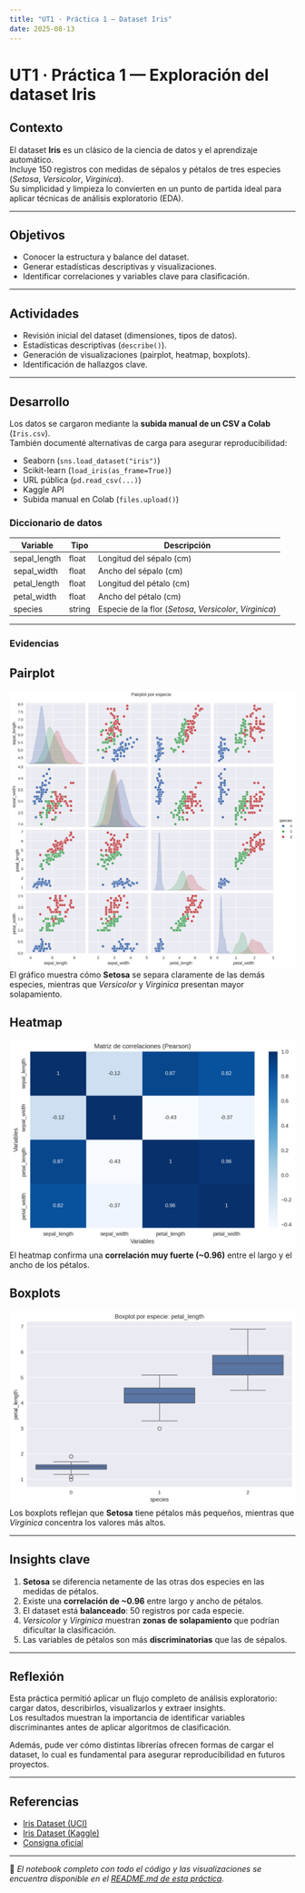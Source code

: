 ```yaml
---
title: "UT1 · Práctica 1 — Dataset Iris"
date: 2025-08-13
---
```


# UT1 · Práctica 1 — Exploración del dataset Iris

## Contexto
El dataset **Iris** es un clásico de la ciencia de datos y el aprendizaje automático.  
Incluye 150 registros con medidas de sépalos y pétalos de tres especies (*Setosa*, *Versicolor*, *Virginica*).  
Su simplicidad y limpieza lo convierten en un punto de partida ideal para aplicar técnicas de análisis exploratorio (EDA).

---

## Objetivos
- Conocer la estructura y balance del dataset.  
- Generar estadísticas descriptivas y visualizaciones.  
- Identificar correlaciones y variables clave para clasificación.  

---

## Actividades
- Revisión inicial del dataset (dimensiones, tipos de datos).  
- Estadísticas descriptivas (`describe()`).  
- Generación de visualizaciones (pairplot, heatmap, boxplots).  
- Identificación de hallazgos clave.  

---

## Desarrollo
Los datos se cargaron mediante la **subida manual de un CSV a Colab** (`Iris.csv`).  
También documenté alternativas de carga para asegurar reproducibilidad:  
- Seaborn (`sns.load_dataset("iris")`)  
- Scikit-learn (`load_iris(as_frame=True)`)  
- URL pública (`pd.read_csv(...)`)  
- Kaggle API  
- Subida manual en Colab (`files.upload()`)

### Diccionario de datos
| Variable       | Tipo    | Descripción                                        |
|----------------|---------|----------------------------------------------------|
| sepal_length   | float   | Longitud del sépalo (cm)                           |
| sepal_width    | float   | Ancho del sépalo (cm)                              |
| petal_length   | float   | Longitud del pétalo (cm)                           |
| petal_width    | float   | Ancho del pétalo (cm)                              |
| species        | string  | Especie de la flor (*Setosa*, *Versicolor*, *Virginica*) |

---
### Evidencias

## Pairplot
![Pairplot](../assets/Pairplot.png)  
El gráfico muestra cómo **Setosa** se separa claramente de las demás especies, mientras que *Versicolor* y *Virginica* presentan mayor solapamiento.

## Heatmap
![Heatmap de correlaciones](../assets/corr.png)  
El heatmap confirma una **correlación muy fuerte (~0.96)** entre el largo y el ancho de los pétalos.

## Boxplots
![Boxplot petal_length](../assets/Box_petal_length.png)  
Los boxplots reflejan que **Setosa** tiene pétalos más pequeños, mientras que *Virginica* concentra los valores más altos.

---
## Insights clave
1. **Setosa** se diferencia netamente de las otras dos especies en las medidas de pétalos.  
2. Existe una **correlación de ~0.96** entre largo y ancho de pétalos.  
3. El dataset está **balanceado**: 50 registros por cada especie.  
4. *Versicolor* y *Virginica* muestran **zonas de solapamiento** que podrían dificultar la clasificación.  
5. Las variables de pétalos son más **discriminatorias** que las de sépalos.  

---

## Reflexión
Esta práctica permitió aplicar un flujo completo de análisis exploratorio: cargar datos, describirlos, visualizarlos y extraer insights.  
Los resultados muestran la importancia de identificar variables discriminantes antes de aplicar algoritmos de clasificación.  

Además, pude ver cómo distintas librerías ofrecen formas de cargar el dataset, lo cual es fundamental para asegurar reproducibilidad en futuros proyectos.  

---

## Referencias
- [Iris Dataset (UCI)](https://archive.ics.uci.edu/dataset/53/iris)  
- [Iris Dataset (Kaggle)](https://www.kaggle.com/datasets/uciml/iris)  
- [Consigna oficial](https://juanfkurucz.com/ucu-id/ut1/01-exploracion-iris/)
---

📌 *El notebook completo con todo el código y las visualizaciones se encuentra disponible en el [README.md de esta práctica](../../UT1/practica1/README.md).*

